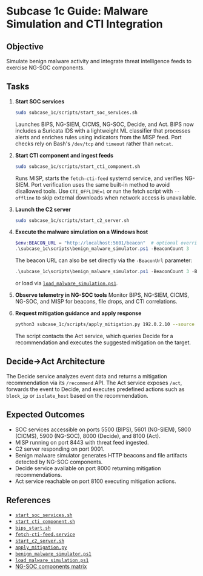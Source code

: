 # Subcase 1c Guide: Malware Simulation and CTI Integration

## Objective
Simulate benign malware activity and integrate threat intelligence feeds to exercise NG-SOC components.

## Tasks

1. **Start SOC services**
   ```bash
   sudo subcase_1c/scripts/start_soc_services.sh
   ```
   Launches BIPS, NG-SIEM, CICMS, NG-SOC, Decide, and Act.
   BIPS now includes a Suricata IDS with a lightweight ML classifier that
   processes alerts and enriches rules using indicators from the MISP feed.
   Port checks rely on Bash's `/dev/tcp` and `timeout` rather than `netcat`.

2. **Start CTI component and ingest feeds**
   ```bash
   sudo subcase_1c/scripts/start_cti_component.sh
   ```
   Runs MISP, starts the `fetch-cti-feed` systemd service, and verifies NG-SIEM.
   Port verification uses the same built-in method to avoid disallowed tools.
   Use `CTI_OFFLINE=1` or run the fetch script with `--offline` to skip external
   downloads when network access is unavailable.

3. **Launch the C2 server**  
   ```bash
   sudo subcase_1c/scripts/start_c2_server.sh
   ```

4. **Execute the malware simulation on a Windows host**
   ```powershell
   $env:BEACON_URL = "http://localhost:5601/beacon"  # optional override
   .\subcase_1c\scripts\benign_malware_simulator.ps1 -BeaconCount 3
   ```
   The beacon URL can also be set directly via the `-BeaconUrl` parameter:
   ```powershell
   .\subcase_1c\scripts\benign_malware_simulator.ps1 -BeaconCount 3 -BeaconUrl http://ng-siem.local/beacon
   ```
   or load via [`load_malware_simulation.ps1`](../subcase_1c/scripts/load_malware_simulation.ps1).

5. **Observe telemetry in NG-SOC tools**
   Monitor BIPS, NG-SIEM, CICMS, NG-SOC, and MISP for beacons, file drops, and CTI correlations.

6. **Request mitigation guidance and apply response**
   ```bash
   python3 subcase_1c/scripts/apply_mitigation.py 192.0.2.10 --source ng-siem --severity 5
   ```
   The script contacts the Act service, which queries Decide for a recommendation and executes the suggested mitigation on the target.

## Decide→Act Architecture

The Decide service analyzes event data and returns a mitigation recommendation via its `/recommend` API.
The Act service exposes `/act`, forwards the event to Decide, and executes predefined actions such as `block_ip` or `isolate_host` based on the recommendation.

## Expected Outcomes

- SOC services accessible on ports 5500 (BIPS), 5601 (NG-SIEM), 5800 (CICMS), 5900 (NG-SOC), 8000 (Decide), and 8100 (Act).
- MISP running on port 8443 with threat feed ingested.
- C2 server responding on port 9001.
- Benign malware simulator generates HTTP beacons and file artifacts detected by NG-SOC components.
- Decide service available on port 8000 returning mitigation recommendations.
- Act service reachable on port 8100 executing mitigation actions.

## References

- [`start_soc_services.sh`](../subcase_1c/scripts/start_soc_services.sh)
- [`start_cti_component.sh`](../subcase_1c/scripts/start_cti_component.sh)
- [`bips_start.sh`](../subcase_1c/scripts/bips_start.sh)
- [`fetch-cti-feed.service`](../subcase_1c/ansible/roles/misp/templates/fetch-cti-feed.service.j2)
- [`start_c2_server.sh`](../subcase_1c/scripts/start_c2_server.sh)
- [`apply_mitigation.py`](../subcase_1c/scripts/apply_mitigation.py)
- [`benign_malware_simulator.ps1`](../subcase_1c/scripts/benign_malware_simulator.ps1)
- [`load_malware_simulation.ps1`](../subcase_1c/scripts/load_malware_simulation.ps1)
- [NG-SOC components matrix](ngsoc_components_matrix.md)

